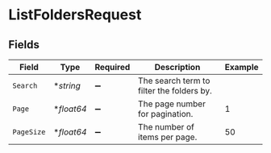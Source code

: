 # ListFoldersRequest


## Fields

| Field                                     | Type                                      | Required                                  | Description                               | Example                                   |
| ----------------------------------------- | ----------------------------------------- | ----------------------------------------- | ----------------------------------------- | ----------------------------------------- |
| `Search`                                  | **string*                                 | :heavy_minus_sign:                        | The search term to filter the folders by. |                                           |
| `Page`                                    | **float64*                                | :heavy_minus_sign:                        | The page number for pagination.           | 1                                         |
| `PageSize`                                | **float64*                                | :heavy_minus_sign:                        | The number of items per page.             | 50                                        |